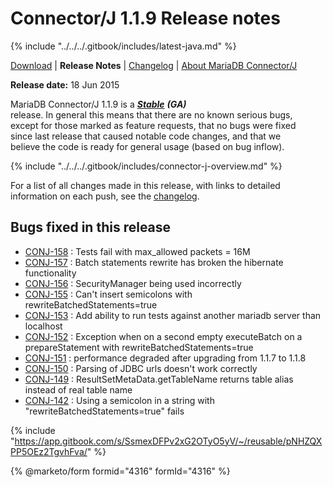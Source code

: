 # Connector/J 1.1.9 Release notes

{% include "../../../.gitbook/includes/latest-java.md" %}

[Download](https://downloads.mariadb.org/connector-java/1.1.9/) | **Release Notes** | [Changelog](../changelogs/1.1/1.1.9.md) | [About MariaDB Connector/J](https://app.gitbook.com/s/CjGYMsT2MVP4nd3IyW2L/mariadb-connector-j/about-mariadb-connector-j)

**Release date:** 18 Jun 2015

MariaDB Connector/J 1.1.9 is a [_**Stable**_](../../../community-server/about/release-criteria.md) _**(GA)**_\
release. In general this means that there are no known serious bugs,\
except for those marked as feature requests, that no bugs were fixed\
since last release that caused notable code changes, and that we\
believe the code is ready for general usage (based on bug inflow).

{% include "../../../.gitbook/includes/connector-j-overview.md" %}

For a list of all changes made in this release, with links to detailed\
information on each push, see the [changelog](../changelogs/1.1/1.1.9.md).

## Bugs fixed in this release

* [CONJ-158](https://jira.mariadb.org/browse/CONJ-158) : Tests fail with max\_allowed packets = 16M
* [CONJ-157](https://jira.mariadb.org/browse/CONJ-157) : Batch statements rewrite has broken the hibernate functionality
* [CONJ-156](https://jira.mariadb.org/browse/CONJ-156) : SecurityManager being used incorrectly
* [CONJ-155](https://jira.mariadb.org/browse/CONJ-155) : Can't insert semicolons with rewriteBatchedStatements=true
* [CONJ-153](https://jira.mariadb.org/browse/CONJ-153) : Add ability to run tests against another mariadb server than localhost
* [CONJ-152](https://jira.mariadb.org/browse/CONJ-152) : Exception when on a second empty executeBatch on a prepareStatement with rewriteBatchedStatements=true
* [CONJ-151](https://jira.mariadb.org/browse/CONJ-151) : performance degraded after upgrading from 1.1.7 to 1.1.8
* [CONJ-150](https://jira.mariadb.org/browse/CONJ-150) : Parsing of JDBC urls doesn't work correctly
* [CONJ-149](https://jira.mariadb.org/browse/CONJ-149) : ResultSetMetaData.getTableName returns table alias instead of real table name
* [CONJ-142](https://jira.mariadb.org/browse/CONJ-142) : Using a semicolon in a string with "rewriteBatchedStatements=true" fails

{% include "https://app.gitbook.com/s/SsmexDFPv2xG2OTyO5yV/~/reusable/pNHZQXPP5OEz2TgvhFva/" %}

{% @marketo/form formid="4316" formId="4316" %}
